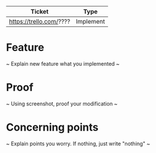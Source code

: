 | Ticket | Type |
|:-:|:-:|
| https://trello.com/???? | Implement |

# Feature 

~ Explain new feature what you implemented ~

# Proof

~ Using screenshot, proof your modification ~

# Concerning points

~ Explain points you worry. If nothing, just write "nothing" ~
